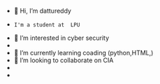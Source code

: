 - 👋 Hi, I’m dattureddy
-     I'm a student at  LPU 
- 👀 I’m interested in cyber security
-     
- 🌱 I’m currently learning coading (python,HTML,)
- 💞️ I’m looking to collaborate on CIA
-
-  
<!---
dattureddy123/dattureddy123 is a ✨ special ✨ repository because its `README.md` (this file) appears on your GitHub profile.
You can click the Preview link to take a look at your changes.
--->
